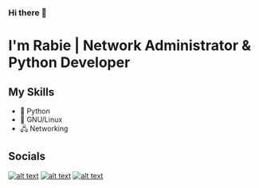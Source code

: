 ### Hi there 👋

<!--
**rabieboulmal/rabieboulmal** is a ✨ _special_ ✨ repository because its `README.md` (this file) appears on your GitHub profile.

Here are some ideas to get you started:

- 🔭 I’m currently working on ...
- 🌱 I’m currently learning ...
- 👯 I’m looking to collaborate on ...
- 🤔 I’m looking for help with ...
- 💬 Ask me about ...
- 📫 How to reach me: ...
- 😄 Pronouns: ...
- ⚡ Fun fact: ...
-->

# I'm Rabie | Network Administrator & Python Developer


## My Skills

- 🐍 Python
- 🐧 GNU/Linux
- 🖧 Networking

## Socials
[![alt text][1.1]][1]
[![alt text][2.2]][2]
[![alt text][3.3]][3]

[1.1]: https://drive.google.com/file/d/1UEnp_iIEnTlL7thA5XIVW8A843qZc53H/view?usp=sharing
[2.2]: https://drive.google.com/file/d/1E1c7ehW1Ox1vYp7dbywwwP09L-7EyXI5/view?usp=sharing
[3.3]: https://drive.google.com/drive/u/0/folders/1MuQs3pu2XA8M2ck4HJZGurOwBkdoTkDq

[1]: https://twitter.com/EibarRabie
[2]: https://www.linkedin.com/in/rabieboulmal
[3]: https://www.instagram.com/rabie_goodman


